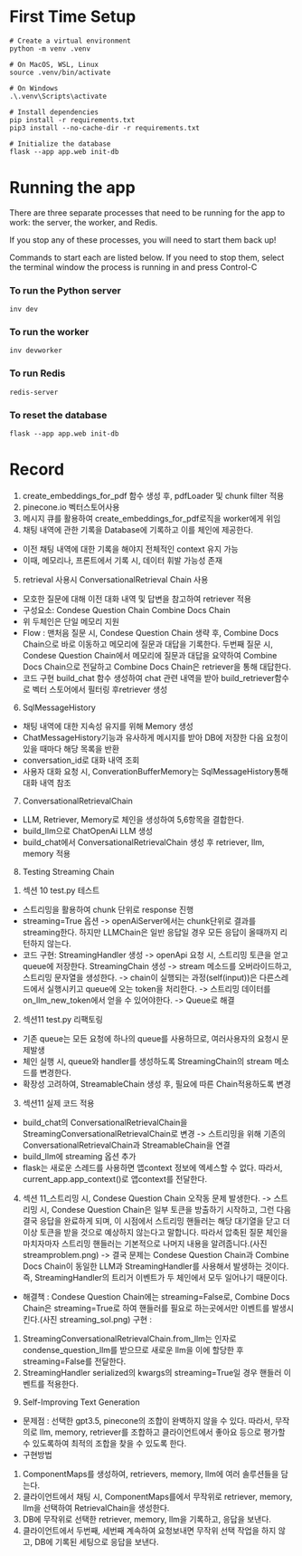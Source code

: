 # First Time Setup

```
# Create a virtual environment
python -m venv .venv

# On MacOS, WSL, Linux
source .venv/bin/activate

# On Windows
.\.venv\Scripts\activate

# Install dependencies
pip install -r requirements.txt
pip3 install --no-cache-dir -r requirements.txt

# Initialize the database
flask --app app.web init-db
```

# Running the app

There are three separate processes that need to be running for the app to work: the server, the worker, and Redis.

If you stop any of these processes, you will need to start them back up!

Commands to start each are listed below. If you need to stop them, select the terminal window the process is running in and press Control-C

### To run the Python server

```
inv dev
```

### To run the worker

```
inv devworker
```

### To run Redis

```
redis-server
```

### To reset the database

```
flask --app app.web init-db
```

# Record
1. create_embeddings_for_pdf 함수 생성 후, pdfLoader 및 chunk filter 적용
2. pinecone.io 벡터스토어사용
3. 메시지 큐를 활용하여 create_embeddings_for_pdf로직을 worker에게 위임
4. 채팅 내역에 관한 기록을 Database에 기록하고 이를 체인에 제공한다.
 - 이전 채팅 내역에 대한 기록을 해야지 전체적인 context 유지 가능
 - 이때, 메모리나, 프론트에서 기록 시, 데이터 휘발 가능성 존재

5. retrieval 사용시 ConversationalRetrieval Chain 사용
 - 모호한 질문에 대해 이전 대화 내역 및 답변을 참고하여 retriever 적용
 - 구성요소:
 Condese Question Chain
 Combine Docs Chain 
 - 위 두체인은 단일 메모리 지원
 - Flow :
 맨처음 질문 시, Condese Question Chain 생략 후, Combine Docs Chain으로 바로 이동하고 메모리에 질문과 대답을 기록한다.
 두번째 질문 시, Condese Question Chain에서 메모리에 질문과 대답을 요약하여 Combine Docs Chain으로 전달하고 Combine Docs Chain은 retriever을 통해 대답한다.
 - 코드 구현
 build_chat 함수 생성하여 chat 관련 내역을 받아 build_retriever함수로 벡터 스토어에서 필터링 후retriever 생성

6. SqlMessageHistory
 - 채팅 내역에 대한 지속성 유지를 위해 Memory 생성
 - ChatMessageHistory기능과 유사하게 메시지를 받아 DB에 저장한 다음 요청이 있을 때마다 해당 목록을 반환
 - conversation_id로 대화 내역 조회
 - 사용자 대화 요청 시, ConverationBufferMemory는 SqlMessageHistory통해 대화 내역 참조

7. ConversationalRetrievalChain
 - LLM, Retriever, Memory로 체인을 생성하여 5,6항목을 결합한다.
 - build_llm으로 ChatOpenAi LLM 생성
 - build_chat에서 ConversationalRetrievalChain 생성 후 retriever, llm, memory 적용

8. Testing Streaming Chain
 1) 섹션 10 test.py 테스트
 - 스트리밍을 활용하여 chunk 단위로 response 진행
 - streaming=True 옵션
    -> openAiServer에서는 chunk단위로 결과를 streaming한다. 하지만 LLMChain은 일반 응답일 경우 모든
    응답이 올때까지 리턴하지 않는다.
  - 코드 구현:
    StreamingHandler 생성
    -> openApi 요청 시, 스트리밍 토큰을 얻고 queue에 저장한다.
    StreamingChain 생성
    -> stream 메소드를 오버라이드하고, 스트리밍 문자열을 생성한다.
    -> chain이 실행되는 과정(self(input))은 다른스레드에서 실행시키고 queue에 오는 token을 처리한다.
    -> 스트리밍 데이터를 on_llm_new_token에서 얻을 수 있어야한다. -> Queue로 해결
  
  2) 섹션11 test.py 리팩토링
  - 기존 queue는 모든 요청에 하나의 queue를 사용하므로, 여러사용자의 요청시 문제발생
  - 체인 실행 시, queue와 handler를 생성하도록 StreamingChain의 stream 메소드를 변경한다.
  - 확장성 고려하여, StreamableChain 생성 후, 필요에 따른 Chain적용하도록 변경

  3) 섹션11 실제 코드 적용
  - build_chat의 ConversationalRetrievalChain을 StreamingConversationalRetrievalChain로 변경
  -> 스트리밍을 위해 기존의 ConversationalRetrievalChain과 StreamableChain을 연결
  - build_llm에 streaming 옵션 추가
  - flask는 새로운 스레드를 사용하면 앱context 정보에 엑세스할 수 없다. 따라서, current_app.app_context()로 앱context를 전달한다.
  4) 섹션 11_스트리밍 시, Condese Question Chain 오작동 문제 발생한다.
  -> 스트리밍 시, Condese Question Chain은 일부 토큰을 방출하기 시작하고, 그런 다음 결국 응답을 완료하게 되며, 이 시점에서 스트리밍 핸들러는 해당 대기열을 닫고 더 이상 토큰을 받을 것으로 예상하지 않는다고 말합니다. 따라서 압축된 질문 체인을 마치자마자 스트리밍 핸들러는 기본적으로 나머지 내용을 알려줍니다.(사진 streamproblem.png)
  -> 결국 문제는 Condese Question Chain과 Combine Docs Chain이 동일한 LLM과 StreamingHandler를 사용해서 발생하는 것이다. 즉, StreamingHandler의 트리거 이벤트가 두 체인에서 모두 일어나기 때문이다.
  - 해결책 :
  Condese Question Chain에는 streaming=False로, Combine Docs Chain은 streaming=True로 하여 핸들러를 필요로 하는곳에서만 이벤트를 발생시킨다.(사진 streaming_sol.png)
  구현 :
  1) StreamingConversationalRetrievalChain.from_llm는 인자로 condense_question_llm를 받으므로 새로운 llm을 이에 할당한 후 streaming=False를 전달한다.
  2) StreamingHandler serialized의 kwargs의 streaming=True일 경우 핸들러 이벤트를 적용한다.

9. Self-Improving Text Generation
 - 문제점 : 선택한 gpt3.5, pinecone의 조합이 완벽하지 않을 수 있다. 따라서, 무작의로 llm, memory, retriever를 조합하고 클라이언트에서 좋아요 등으로 평가할 수 있도록하여 최적의 조합을 찾을 수 있도록 한다.
 - 구현방법
  1) ComponentMaps를 생성하여, retrievers, memory, llm에 여러 솔루션들을 담는다.
  2) 클라이언트에서 채팅 시, ComponentMaps를에서 무작위로 retriever, memory, llm을 선택하여 RetrievalChain을 생성한다.
  3) DB에 무작위로 선택한 retriever, memory, llm을 기록하고, 응답을 보낸다.
  4) 클라이언트에서 두번째, 세번째 계속하여 요청보내면 무작위 선택 작업을 하지 않고, DB에 기록된 세팅으로 응답을 보낸다.